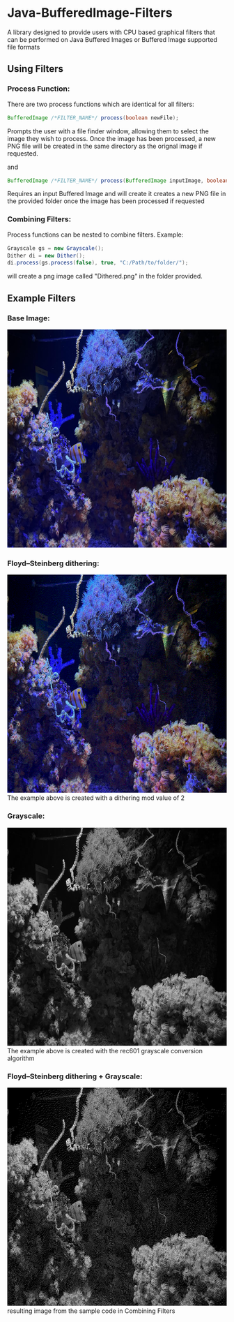 # Java-BufferedImage-Filters
A library designed to provide users with CPU based graphical filters that can be performed on Java Buffered Images or Buffered Image supported file formats

## Using Filters

### Process Function:
There are two process functions which are identical for all filters:

```java
BufferedImage /*FILTER_NAME*/ process(boolean newFile);
```
Prompts the user with a file finder window, allowing them to select the image they wish to process. 
Once the image has been processed, a new PNG file will be created in the same directory as the orignal image if requested.

and

```java
BufferedImage /*FILTER_NAME*/ process(BufferedImage inputImage, boolean newFile, String filePath);
```
Requires an input Buffered Image and will create it creates a new PNG file in the provided folder once the image has been processed if requested

### Combining Filters:
Process functions can be nested to combine filters.
Example:
```java
Grayscale gs = new Grayscale();
Dither di = new Dither();
di.process(gs.process(false), true, "C:/Path/to/folder/");
```
will create a png image called "Dithered.png" in the folder provided.

## Example Filters

### Base Image:
<img src= Images/Base.jpg width="667" height="500">

### Floyd–Steinberg dithering:
<img src= Images/Dithered.jpg width="667" height="500">
The example above is created with a dithering mod value of 2

### Grayscale:
<img src= Images/Grayscale.jpg width="667" height="500">
The example above is created with the rec601 grayscale conversion algorithm

### Floyd–Steinberg dithering + Grayscale:
<img src= Images/Combo.png width="667" height="500">
resulting image from the sample code in Combining Filters
